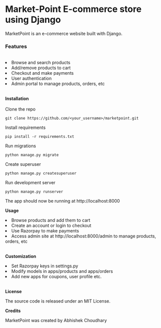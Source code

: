 # Market-Point E-commerce store using Django

MarketPoint is an e-commerce website built with Django.

<h3>Features</h3><br>
<li>Browse and search products</li>
<li>Add/remove products to cart</li>
<li>Checkout and make payments</li>
<li>User authentication</li>
<li>Admin portal to manage products, orders, etc</li>
<br>

<b>Installation</b><br>
<br>
Clone the repo
```
git clone https://github.com/<your_username>/marketpoint.git
```
Install requirements
```
pip install -r requirements.txt
```
Run migrations
```
python manage.py migrate
```
Create superuser
```
python manage.py createsuperuser
```
Run development server
```
python manage.py runserver
```
The app should now be running at http://localhost:8000

<b>Usage</b>
<li>Browse products and add them to cart<br>
<li>Create an account or login to checkout<br>
<li>Use Razorpay to make payments<br>
<li>Access admin site at http://localhost:8000/admin to manage products, orders, etc</li>  <br>

<b>Customization</b>
<li>Set Razorpay keys in settings.py</li>
<li>Modify models in apps/products and apps/orders</li>
<li>Add new apps for coupons, user profile etc.</li><br>

<b>License</b>

The source code is released under an MIT License.

<b>Credits</b>

MarketPoint was created by Abhishek Choudhary
